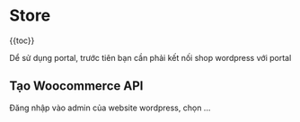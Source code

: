 # Store

{{toc}}

Dể sử dụng portal, trước tiên bạn cần phải kết nối shop wordpress với portal

## Tạo Woocommerce API

Đăng nhập vào admin của website wordpress, chọn ...

